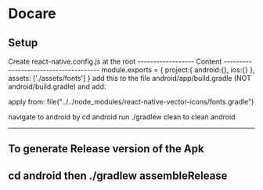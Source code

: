 # Docare
## Setup
 Create react-native.config.js  at the root 
------------------ Content --------------------------------------
module.exports = {
    project:{
        android:{},
        ios:{}
    },
    assets: ['./assets/fonts']
}
add this to the file  android/app/build.gradle (NOT android/build.gradle) and add:

apply from: file("../../node_modules/react-native-vector-icons/fonts.gradle")
 
 navigate to android by cd android run
 ./gradlew clean to clean android

------------------------------------------------------------------

To generate Release version of the Apk
---------------------------------------------------
cd android then 
./gradlew assembleRelease
---------------------------------------------------